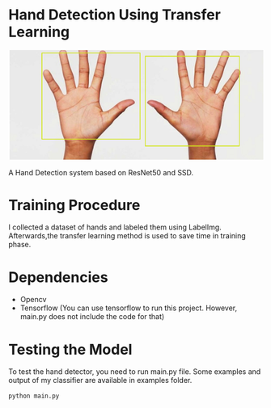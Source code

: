 # Hand Detection Using Transfer Learning 
![alt text](https://raw.githubusercontent.com/sameli74/Hand-Detection/master/examples/example2-detected.png)
<!-- ![alt text](https://raw.githubusercontent.com/sameli74/Hand-Detection/master/examples/example4-detected.png) -->

A Hand Detection system based on ResNet50 and SSD. 


# Training Procedure
I collected a dataset of hands and labeled them using LabelImg. Afterwards,the transfer learning method is used to save time in training phase.

# Dependencies
* Opencv
* Tensorflow (You can use tensorflow to run this project. However, main.py does not include the code for that)

# Testing the Model

To test the hand detector, you need to run main.py file. Some examples and output of my classifier are available in examples folder.
```
python main.py
```
